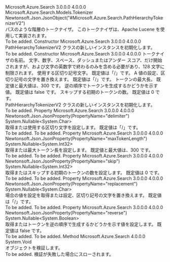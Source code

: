 <Type Name="PathHierarchyTokenizerV2" FullName="Microsoft.Azure.Search.Models.PathHierarchyTokenizerV2">
  <TypeSignature Language="C#" Value="public class PathHierarchyTokenizerV2 : Microsoft.Azure.Search.Models.Tokenizer" />
  <TypeSignature Language="ILAsm" Value=".class public auto ansi beforefieldinit PathHierarchyTokenizerV2 extends Microsoft.Azure.Search.Models.Tokenizer" />
  <TypeSignature Language="DocId" Value="T:Microsoft.Azure.Search.Models.PathHierarchyTokenizerV2" />
  <TypeSignature Language="VB.NET" Value="Public Class PathHierarchyTokenizerV2&#xA;Inherits Tokenizer" />
  <TypeSignature Language="F#" Value="type PathHierarchyTokenizerV2 = class&#xA;    inherit Tokenizer" />
  <AssemblyInfo>
    <AssemblyName>Microsoft.Azure.Search</AssemblyName>
    <AssemblyVersion>3.0.0.0</AssemblyVersion>
    <AssemblyVersion>4.0.0.0</AssemblyVersion>
  </AssemblyInfo>
  <Base>
    <BaseTypeName>Microsoft.Azure.Search.Models.Tokenizer</BaseTypeName>
  </Base>
  <Interfaces />
  <Attributes>
    <Attribute>
      <AttributeName>Newtonsoft.Json.JsonObject("#Microsoft.Azure.Search.PathHierarchyTokenizerV2")</AttributeName>
    </Attribute>
  </Attributes>
  <Docs>
    <summary>
            パスのような階層のトークナイザ。 このトークナイザは、Apache Lucene を使用して実装されます。
            <see href="http://lucene.apache.org/core/4_10_3/analyzers-common/org/apache/lucene/analysis/path/PathHierarchyTokenizer.html" /></summary>
    <remarks>To be added.</remarks>
  </Docs>
  <Members>
    <Member MemberName=".ctor">
      <MemberSignature Language="C#" Value="public PathHierarchyTokenizerV2 ();" />
      <MemberSignature Language="ILAsm" Value=".method public hidebysig specialname rtspecialname instance void .ctor() cil managed" />
      <MemberSignature Language="DocId" Value="M:Microsoft.Azure.Search.Models.PathHierarchyTokenizerV2.#ctor" />
      <MemberSignature Language="VB.NET" Value="Public Sub New ()" />
      <MemberType>Constructor</MemberType>
      <AssemblyInfo>
        <AssemblyName>Microsoft.Azure.Search</AssemblyName>
        <AssemblyVersion>3.0.0.0</AssemblyVersion>
        <AssemblyVersion>4.0.0.0</AssemblyVersion>
      </AssemblyInfo>
      <Parameters />
      <Docs>
        <summary>
            PathHierarchyTokenizerV2 クラスの新しいインスタンスを初期化します。
            </summary>
        <remarks>To be added.</remarks>
      </Docs>
    </Member>
    <Member MemberName=".ctor">
      <MemberSignature Language="C#" Value="public PathHierarchyTokenizerV2 (string name, Nullable&lt;char&gt; delimiter = null, Nullable&lt;char&gt; replacement = null, Nullable&lt;int&gt; maxTokenLength = null, Nullable&lt;bool&gt; reverseTokenOrder = null, Nullable&lt;int&gt; numberOfTokensToSkip = null);" />
      <MemberSignature Language="ILAsm" Value=".method public hidebysig specialname rtspecialname instance void .ctor(string name, valuetype System.Nullable`1&lt;char&gt; delimiter, valuetype System.Nullable`1&lt;char&gt; replacement, valuetype System.Nullable`1&lt;int32&gt; maxTokenLength, valuetype System.Nullable`1&lt;bool&gt; reverseTokenOrder, valuetype System.Nullable`1&lt;int32&gt; numberOfTokensToSkip) cil managed" />
      <MemberSignature Language="DocId" Value="M:Microsoft.Azure.Search.Models.PathHierarchyTokenizerV2.#ctor(System.String,System.Nullable{System.Char},System.Nullable{System.Char},System.Nullable{System.Int32},System.Nullable{System.Boolean},System.Nullable{System.Int32})" />
      <MemberSignature Language="VB.NET" Value="Public Sub New (name As String, Optional delimiter As Nullable(Of Char) = null, Optional replacement As Nullable(Of Char) = null, Optional maxTokenLength As Nullable(Of Integer) = null, Optional reverseTokenOrder As Nullable(Of Boolean) = null, Optional numberOfTokensToSkip As Nullable(Of Integer) = null)" />
      <MemberSignature Language="F#" Value="new Microsoft.Azure.Search.Models.PathHierarchyTokenizerV2 : string * Nullable&lt;char&gt; * Nullable&lt;char&gt; * Nullable&lt;int&gt; * Nullable&lt;bool&gt; * Nullable&lt;int&gt; -&gt; Microsoft.Azure.Search.Models.PathHierarchyTokenizerV2" Usage="new Microsoft.Azure.Search.Models.PathHierarchyTokenizerV2 (name, delimiter, replacement, maxTokenLength, reverseTokenOrder, numberOfTokensToSkip)" />
      <MemberType>Constructor</MemberType>
      <AssemblyInfo>
        <AssemblyName>Microsoft.Azure.Search</AssemblyName>
        <AssemblyVersion>3.0.0.0</AssemblyVersion>
        <AssemblyVersion>4.0.0.0</AssemblyVersion>
      </AssemblyInfo>
      <Parameters>
        <Parameter Name="name" Type="System.String" />
        <Parameter Name="delimiter" Type="System.Nullable&lt;System.Char&gt;" />
        <Parameter Name="replacement" Type="System.Nullable&lt;System.Char&gt;" />
        <Parameter Name="maxTokenLength" Type="System.Nullable&lt;System.Int32&gt;" />
        <Parameter Name="reverseTokenOrder" Type="System.Nullable&lt;System.Boolean&gt;" />
        <Parameter Name="numberOfTokensToSkip" Type="System.Nullable&lt;System.Int32&gt;" />
      </Parameters>
      <Docs>
        <param name="name">トークナイザの名前。 文字、数字、スペース、ダッシュまたはアンダー スコア、だけ開始されますが、および文字の英数字で終わるのみを含める必要があり、128 文字に制限されます。</param>
        <param name="delimiter">使用する区切り記号文字。 既定値は「/」です。</param>
        <param name="replacement">A 値の設定、区切り記号の文字を置き換えます。 既定値は「/」です。</param>
        <param name="maxTokenLength">トークンの最大長。 既定値と最大値は、300 です。</param>
        <param name="reverseTokenOrder">逆の順序でトークンを生成するかどうかを示す値。 既定値は false です。</param>
        <param name="numberOfTokensToSkip">スキップする初期のトークンの数。 既定値は 0 です。</param>
        <summary>
            PathHierarchyTokenizerV2 クラスの新しいインスタンスを初期化します。
            </summary>
        <remarks>To be added.</remarks>
      </Docs>
    </Member>
    <Member MemberName="Delimiter">
      <MemberSignature Language="C#" Value="public Nullable&lt;char&gt; Delimiter { get; set; }" />
      <MemberSignature Language="ILAsm" Value=".property instance valuetype System.Nullable`1&lt;char&gt; Delimiter" />
      <MemberSignature Language="DocId" Value="P:Microsoft.Azure.Search.Models.PathHierarchyTokenizerV2.Delimiter" />
      <MemberSignature Language="VB.NET" Value="Public Property Delimiter As Nullable(Of Char)" />
      <MemberSignature Language="F#" Value="member this.Delimiter : Nullable&lt;char&gt; with get, set" Usage="Microsoft.Azure.Search.Models.PathHierarchyTokenizerV2.Delimiter" />
      <MemberType>Property</MemberType>
      <AssemblyInfo>
        <AssemblyName>Microsoft.Azure.Search</AssemblyName>
        <AssemblyVersion>3.0.0.0</AssemblyVersion>
        <AssemblyVersion>4.0.0.0</AssemblyVersion>
      </AssemblyInfo>
      <Attributes>
        <Attribute>
          <AttributeName>Newtonsoft.Json.JsonProperty(PropertyName="delimiter")</AttributeName>
        </Attribute>
      </Attributes>
      <ReturnValue>
        <ReturnType>System.Nullable&lt;System.Char&gt;</ReturnType>
      </ReturnValue>
      <Docs>
        <summary>
            取得または使用する区切り文字を設定します。 既定値は「/」です。
            </summary>
        <value>To be added.</value>
        <remarks>To be added.</remarks>
      </Docs>
    </Member>
    <Member MemberName="MaxTokenLength">
      <MemberSignature Language="C#" Value="public Nullable&lt;int&gt; MaxTokenLength { get; set; }" />
      <MemberSignature Language="ILAsm" Value=".property instance valuetype System.Nullable`1&lt;int32&gt; MaxTokenLength" />
      <MemberSignature Language="DocId" Value="P:Microsoft.Azure.Search.Models.PathHierarchyTokenizerV2.MaxTokenLength" />
      <MemberSignature Language="VB.NET" Value="Public Property MaxTokenLength As Nullable(Of Integer)" />
      <MemberSignature Language="F#" Value="member this.MaxTokenLength : Nullable&lt;int&gt; with get, set" Usage="Microsoft.Azure.Search.Models.PathHierarchyTokenizerV2.MaxTokenLength" />
      <MemberType>Property</MemberType>
      <AssemblyInfo>
        <AssemblyName>Microsoft.Azure.Search</AssemblyName>
        <AssemblyVersion>3.0.0.0</AssemblyVersion>
        <AssemblyVersion>4.0.0.0</AssemblyVersion>
      </AssemblyInfo>
      <Attributes>
        <Attribute>
          <AttributeName>Newtonsoft.Json.JsonProperty(PropertyName="maxTokenLength")</AttributeName>
        </Attribute>
      </Attributes>
      <ReturnValue>
        <ReturnType>System.Nullable&lt;System.Int32&gt;</ReturnType>
      </ReturnValue>
      <Docs>
        <summary>
            取得または最大トークン長を設定します。 既定値と最大値は、300 です。
            </summary>
        <value>To be added.</value>
        <remarks>To be added.</remarks>
      </Docs>
    </Member>
    <Member MemberName="NumberOfTokensToSkip">
      <MemberSignature Language="C#" Value="public Nullable&lt;int&gt; NumberOfTokensToSkip { get; set; }" />
      <MemberSignature Language="ILAsm" Value=".property instance valuetype System.Nullable`1&lt;int32&gt; NumberOfTokensToSkip" />
      <MemberSignature Language="DocId" Value="P:Microsoft.Azure.Search.Models.PathHierarchyTokenizerV2.NumberOfTokensToSkip" />
      <MemberSignature Language="VB.NET" Value="Public Property NumberOfTokensToSkip As Nullable(Of Integer)" />
      <MemberSignature Language="F#" Value="member this.NumberOfTokensToSkip : Nullable&lt;int&gt; with get, set" Usage="Microsoft.Azure.Search.Models.PathHierarchyTokenizerV2.NumberOfTokensToSkip" />
      <MemberType>Property</MemberType>
      <AssemblyInfo>
        <AssemblyName>Microsoft.Azure.Search</AssemblyName>
        <AssemblyVersion>3.0.0.0</AssemblyVersion>
        <AssemblyVersion>4.0.0.0</AssemblyVersion>
      </AssemblyInfo>
      <Attributes>
        <Attribute>
          <AttributeName>Newtonsoft.Json.JsonProperty(PropertyName="skip")</AttributeName>
        </Attribute>
      </Attributes>
      <ReturnValue>
        <ReturnType>System.Nullable&lt;System.Int32&gt;</ReturnType>
      </ReturnValue>
      <Docs>
        <summary>
            取得またはスキップする初期のトークンの数を設定します。 既定値は 0 です。
            </summary>
        <value>To be added.</value>
        <remarks>To be added.</remarks>
      </Docs>
    </Member>
    <Member MemberName="Replacement">
      <MemberSignature Language="C#" Value="public Nullable&lt;char&gt; Replacement { get; set; }" />
      <MemberSignature Language="ILAsm" Value=".property instance valuetype System.Nullable`1&lt;char&gt; Replacement" />
      <MemberSignature Language="DocId" Value="P:Microsoft.Azure.Search.Models.PathHierarchyTokenizerV2.Replacement" />
      <MemberSignature Language="VB.NET" Value="Public Property Replacement As Nullable(Of Char)" />
      <MemberSignature Language="F#" Value="member this.Replacement : Nullable&lt;char&gt; with get, set" Usage="Microsoft.Azure.Search.Models.PathHierarchyTokenizerV2.Replacement" />
      <MemberType>Property</MemberType>
      <AssemblyInfo>
        <AssemblyName>Microsoft.Azure.Search</AssemblyName>
        <AssemblyVersion>3.0.0.0</AssemblyVersion>
        <AssemblyVersion>4.0.0.0</AssemblyVersion>
      </AssemblyInfo>
      <Attributes>
        <Attribute>
          <AttributeName>Newtonsoft.Json.JsonProperty(PropertyName="replacement")</AttributeName>
        </Attribute>
      </Attributes>
      <ReturnValue>
        <ReturnType>System.Nullable&lt;System.Char&gt;</ReturnType>
      </ReturnValue>
      <Docs>
        <summary>
            場合の値を設定を取得または設定、区切り記号の文字を置き換えます。 既定値は「/」です。
            </summary>
        <value>To be added.</value>
        <remarks>To be added.</remarks>
      </Docs>
    </Member>
    <Member MemberName="ReverseTokenOrder">
      <MemberSignature Language="C#" Value="public Nullable&lt;bool&gt; ReverseTokenOrder { get; set; }" />
      <MemberSignature Language="ILAsm" Value=".property instance valuetype System.Nullable`1&lt;bool&gt; ReverseTokenOrder" />
      <MemberSignature Language="DocId" Value="P:Microsoft.Azure.Search.Models.PathHierarchyTokenizerV2.ReverseTokenOrder" />
      <MemberSignature Language="VB.NET" Value="Public Property ReverseTokenOrder As Nullable(Of Boolean)" />
      <MemberSignature Language="F#" Value="member this.ReverseTokenOrder : Nullable&lt;bool&gt; with get, set" Usage="Microsoft.Azure.Search.Models.PathHierarchyTokenizerV2.ReverseTokenOrder" />
      <MemberType>Property</MemberType>
      <AssemblyInfo>
        <AssemblyName>Microsoft.Azure.Search</AssemblyName>
        <AssemblyVersion>3.0.0.0</AssemblyVersion>
        <AssemblyVersion>4.0.0.0</AssemblyVersion>
      </AssemblyInfo>
      <Attributes>
        <Attribute>
          <AttributeName>Newtonsoft.Json.JsonProperty(PropertyName="reverse")</AttributeName>
        </Attribute>
      </Attributes>
      <ReturnValue>
        <ReturnType>System.Nullable&lt;System.Boolean&gt;</ReturnType>
      </ReturnValue>
      <Docs>
        <summary>
            取得またはトークンを逆の順序で生成するかどうかを示す値を設定します。 既定値は false です。
            </summary>
        <value>To be added.</value>
        <remarks>To be added.</remarks>
      </Docs>
    </Member>
    <Member MemberName="Validate">
      <MemberSignature Language="C#" Value="public override void Validate ();" />
      <MemberSignature Language="ILAsm" Value=".method public hidebysig virtual instance void Validate() cil managed" />
      <MemberSignature Language="DocId" Value="M:Microsoft.Azure.Search.Models.PathHierarchyTokenizerV2.Validate" />
      <MemberSignature Language="VB.NET" Value="Public Overrides Sub Validate ()" />
      <MemberSignature Language="F#" Value="override this.Validate : unit -&gt; unit" Usage="pathHierarchyTokenizerV2.Validate " />
      <MemberType>Method</MemberType>
      <AssemblyInfo>
        <AssemblyName>Microsoft.Azure.Search</AssemblyName>
        <AssemblyVersion>4.0.0.0</AssemblyVersion>
      </AssemblyInfo>
      <ReturnValue>
        <ReturnType>System.Void</ReturnType>
      </ReturnValue>
      <Parameters />
      <Docs>
        <summary>
            オブジェクトを検証します。
            </summary>
        <remarks>To be added.</remarks>
        <exception cref="T:Microsoft.Rest.ValidationException">
            検証が失敗した場合にスローされます。
            </exception>
      </Docs>
    </Member>
  </Members>
</Type>